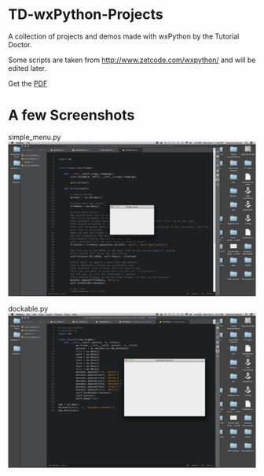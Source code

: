 # TD-wxPython-Projects
A collection of projects and demos made with wxPython by the Tutorial Doctor.

Some scripts are taken from http://www.zetcode.com/wxpython/ and will be edited later.

Get the [PDF](http://200.17.137.109:8081/novobsi/Members/george/disciplinas/laboratorio-de-programacao/aulas/The%20wxPython%20tutorial.pdf)

# A few Screenshots

simple_menu.py
![](https://github.com/TutorialDoctor/TD-wxPython-Projects/blob/master/images/simple_menu.png)

dockable.py
![](https://github.com/TutorialDoctor/TD-wxPython-Projects/blob/master/images/dockable.png)
